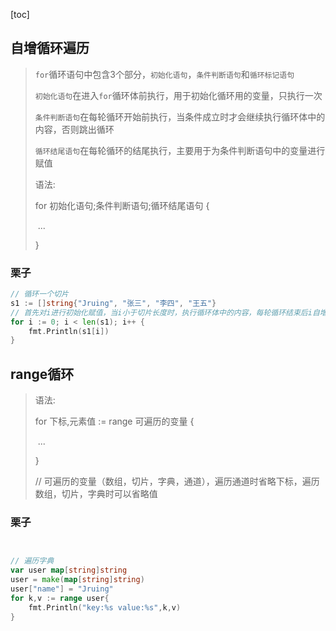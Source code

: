 [toc]

## 自增循环遍历

> `for`循环语句中包含3个部分，`初始化语句`，`条件判断语句`和`循环标记语句`
>
> `初始化语句`在进入`for`循环体前执行，用于初始化循环用的变量，只执行一次
>
> `条件判断语句`在每轮循环开始前执行，当条件成立时才会继续执行循环体中的内容，否则跳出循环
>
> `循环结尾语句`在每轮循环的结尾执行，主要用于为条件判断语句中的变量进行赋值
>
> 语法:
>
> for 初始化语句;条件判断语句;循环结尾语句 {
>
> ​    ...
>
> }

### 栗子

```go
// 循环一个切片
s1 := []string{"Jruing", "张三", "李四", "王五"}
// 首先对i进行初始化赋值，当i小于切片长度时，执行循环体中的内容，每轮循环结束后i自增1
for i := 0; i < len(s1); i++ {
    fmt.Println(s1[i])
}
```

## range循环

> 语法:
>
> for 下标,元素值 := range 可遍历的变量 { 
>
> ​    ...
>
> }
>
> // 可遍历的变量（数组，切片，字典，通道），遍历通道时省略下标，遍历数组，切片，字典时可以省略值

### 栗子

```go


// 遍历字典
var user map[string]string
user = make(map[string]string)
user["name"] = "Jruing"
for k,v := range user{
    fmt.Println("key:%s value:%s",k,v)
}
```

